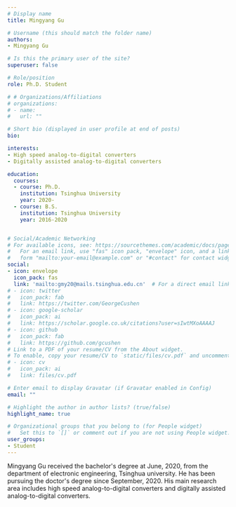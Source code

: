 ```yaml
---
# Display name
title: Mingyang Gu

# Username (this should match the folder name)
authors:
- Mingyang Gu

# Is this the primary user of the site?
superuser: false

# Role/position
role: Ph.D. Student

# # Organizations/Affiliations
# organizations:
# - name: 
#   url: ""

# Short bio (displayed in user profile at end of posts)
bio: 

interests:
- High speed analog-to-digital converters
- Digitally assisted analog-to-digital converters

education:
  courses:
  - course: Ph.D.
    institution: Tsinghua University
    year: 2020-
  - course: B.S.
    institution: Tsinghua University
    year: 2016-2020


# Social/Academic Networking
# For available icons, see: https://sourcethemes.com/academic/docs/page-builder/#icons
#   For an email link, use "fas" icon pack, "envelope" icon, and a link in the
#   form "mailto:your-email@example.com" or "#contact" for contact widget.
social:
- icon: envelope
  icon_pack: fas
  link: 'mailto:gmy20@mails.tsinghua.edu.cn'  # For a direct email link, use "mailto:test@example.org".
# - icon: twitter
#   icon_pack: fab
#   link: https://twitter.com/GeorgeCushen
# - icon: google-scholar
#   icon_pack: ai
#   link: https://scholar.google.co.uk/citations?user=sIwtMXoAAAAJ
# - icon: github
#   icon_pack: fab
#   link: https://github.com/gcushen
# Link to a PDF of your resume/CV from the About widget.
# To enable, copy your resume/CV to `static/files/cv.pdf` and uncomment the lines below.
# - icon: cv
#   icon_pack: ai
#   link: files/cv.pdf

# Enter email to display Gravatar (if Gravatar enabled in Config)
email: ""

# Highlight the author in author lists? (true/false)
highlight_name: true

# Organizational groups that you belong to (for People widget)
#   Set this to `[]` or comment out if you are not using People widget.
user_groups:
- Student
---
```


Mingyang Gu received the bachelor's degree at June, 2020, from the department of electronic engineering, Tsinghua university. He has been pursuing the doctor's degree since September, 2020. His main research area includes high speed analog-to-digital converters and digitally assisted analog-to-digital converters.

